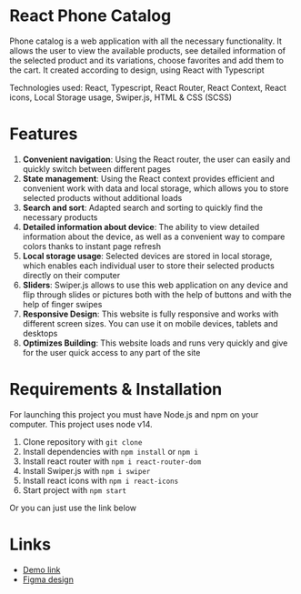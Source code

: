 # React Phone Catalog
Phone catalog is a web application with all the necessary functionality. It allows the user to view the available products, see detailed information of the selected product and its variations, choose favorites and add them to the cart. It created according to design, using React with Typescript

Technologies used: React, Typescript, React Router, React Context, React icons, Local Storage usage, Swiper.js, HTML & CSS (SCSS)

# Features
1. **Convenient navigation**: Using the React router, the user can easily and quickly switch between different pages
2. **State management**: Using the React context provides efficient and convenient work with data and local storage, which allows you to store selected products without additional loads
3. **Search and sort**: Adapted search and sorting to quickly find the necessary products
4. **Detailed information about device**: The ability to view detailed information about the device, as well as a convenient way to compare colors thanks to instant page refresh
5. **Local storage usage**: Selected devices are stored in local storage, which enables each individual user to store their selected products directly on their computer
6. **Sliders**: Swiper.js allows to use this web application on any device and flip through slides or pictures both with the help of buttons and with the help of finger swipes
7. **Responsive Design**: This website is fully responsive and works with different screen sizes. You can use it on mobile devices, tablets and desktops
8. **Optimizes Building**: This website loads and runs very quickly and give for the user quick access to any part of the site

# Requirements & Installation
For launching this project you must have Node.js and npm on your computer. This project uses node v14.

1. Clone repository with `git clone`
2. Install dependencies with `npm install` or `npm i`
3. Install react router with `npm i react-router-dom`
4. Install Swiper.js with `npm i swiper`
5. Install react icons with `npm i react-icons`
5. Start project with `npm start`
   
Or you can just use the link below

# Links
- [Demo link](https://nazarin565.github.io/phone-catalog-react-typescript/)
- [Figma design](https://www.figma.com/design/xMK2Dy0mfBbJJSNctmOuLW/Phone-catalog-(V2)-Rounded-Style-1?node-id=0-1&node-type=CANVAS&t=mZQlCZJapK3qy7kS-0)
